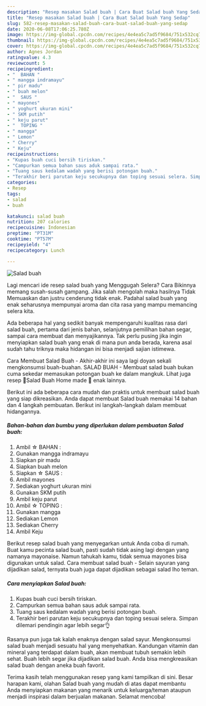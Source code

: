 ```yaml
---
description: "Resep masakan Salad buah | Cara Buat Salad buah Yang Sedap"
title: "Resep masakan Salad buah | Cara Buat Salad buah Yang Sedap"
slug: 582-resep-masakan-salad-buah-cara-buat-salad-buah-yang-sedap
date: 2020-06-08T17:06:25.780Z
image: https://img-global.cpcdn.com/recipes/4e4ea5c7ad5f9684/751x532cq70/salad-buah-foto-resep-utama.jpg
thumbnail: https://img-global.cpcdn.com/recipes/4e4ea5c7ad5f9684/751x532cq70/salad-buah-foto-resep-utama.jpg
cover: https://img-global.cpcdn.com/recipes/4e4ea5c7ad5f9684/751x532cq70/salad-buah-foto-resep-utama.jpg
author: Agnes Jordan
ratingvalue: 4.3
reviewcount: 5
recipeingredient:
- "  BAHAN "
- " mangga indramayu"
- " pir madu"
- " buah melon"
- "  SAUS "
- " mayones"
- " yoghurt ukuran mini"
- " SKM putih"
- " keju parut"
- "  TOPING "
- " mangga"
- " Lemon"
- " Cherry"
- " Keju"
recipeinstructions:
- "Kupas buah cuci bersih tiriskan."
- "Campurkan semua bahan saus aduk sampai rata."
- "Tuang saus kedalam wadah yang berisi potongan buah."
- "Terakhir beri parutan keju secukupnya dan toping sesuai selera. Simpan dilemari pendingin agar lebih segar👌"
categories:
- Resep
tags:
- salad
- buah

katakunci: salad buah 
nutrition: 207 calories
recipecuisine: Indonesian
preptime: "PT31M"
cooktime: "PT57M"
recipeyield: "4"
recipecategory: Lunch

---
```



![Salad buah](https://img-global.cpcdn.com/recipes/4e4ea5c7ad5f9684/751x532cq70/salad-buah-foto-resep-utama.jpg)

Lagi mencari ide resep salad buah yang Menggugah Selera? Cara Bikinnya memang susah-susah gampang. Jika salah mengolah maka hasilnya Tidak Memuaskan dan justru cenderung tidak enak. Padahal salad buah yang enak seharusnya mempunyai aroma dan cita rasa yang mampu memancing selera kita.

Ada beberapa hal yang sedikit banyak mempengaruhi kualitas rasa dari salad buah, pertama dari jenis bahan, selanjutnya pemilihan bahan segar, sampai cara membuat dan menyajikannya. Tak perlu pusing jika ingin menyiapkan salad buah yang enak di mana pun anda berada, karena asal sudah tahu triknya maka hidangan ini bisa menjadi sajian istimewa.

Cara Membuat Salad Buah - Akhir-akhir ini saya lagi doyan sekali mengkonsumsi buah-buahan. SALAD BUAH - Membuat salad buah bukan cuma sekedar memasukan potongan buah ke dalam mangkuk. Lihat juga resep 🍓Salad Buah Home made 🍇 enak lainnya.


Berikut ini ada beberapa cara mudah dan praktis untuk membuat salad buah yang siap dikreasikan. Anda dapat membuat Salad buah memakai 14 bahan dan 4 langkah pembuatan. Berikut ini langkah-langkah dalam membuat hidangannya.

<!--inarticleads1-->

##### Bahan-bahan dan bumbu yang diperlukan dalam pembuatan Salad buah:

1. Ambil  ☆ BAHAN :
1. Gunakan  mangga indramayu
1. Siapkan  pir madu
1. Siapkan  buah melon
1. Siapkan  ☆ SAUS :
1. Ambil  mayones
1. Sediakan  yoghurt ukuran mini
1. Gunakan  SKM putih
1. Ambil  keju parut
1. Ambil  ☆ TOPING :
1. Gunakan  mangga
1. Sediakan  Lemon
1. Sediakan  Cherry
1. Ambil  Keju


Berikut resep salad buah yang menyegarkan untuk Anda coba di rumah. Buat kamu pecinta salad buah, pasti sudah tidak asing lagi dengan yang namanya mayonaise. Namun tahukah kamu, tidak semua mayones bisa digunakan untuk salad. Cara membuat salad buah - Selain sayuran yang dijadikan salad, ternyata buah juga dapat dijadikan sebagai salad lho teman. 

<!--inarticleads2-->

##### Cara menyiapkan Salad buah:

1. Kupas buah cuci bersih tiriskan.
1. Campurkan semua bahan saus aduk sampai rata.
1. Tuang saus kedalam wadah yang berisi potongan buah.
1. Terakhir beri parutan keju secukupnya dan toping sesuai selera. Simpan dilemari pendingin agar lebih segar👌


Rasanya pun juga tak kalah enaknya dengan salad sayur. Mengkonsumsi salad buah menjadi sesuatu hal yang menyehatkan. Kandungan vitamin dan mineral yang terdapat dalam buah, akan membuat tubuh semakin lebih sehat. Buah lebih segar jika dijadikan salad buah. Anda bisa mengkreasikan salad buah dengan aneka buah favorit. 

Terima kasih telah menggunakan resep yang kami tampilkan di sini. Besar harapan kami, olahan Salad buah yang mudah di atas dapat membantu Anda menyiapkan makanan yang menarik untuk keluarga/teman ataupun menjadi inspirasi dalam berjualan makanan. Selamat mencoba!
